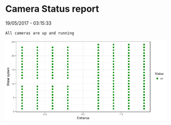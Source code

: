 Camera Status report
================
19/05/2017 - 03:15:33

    All cameras are up and running

![](camreport_files/figure-markdown_github/unnamed-chunk-2-1.png)
